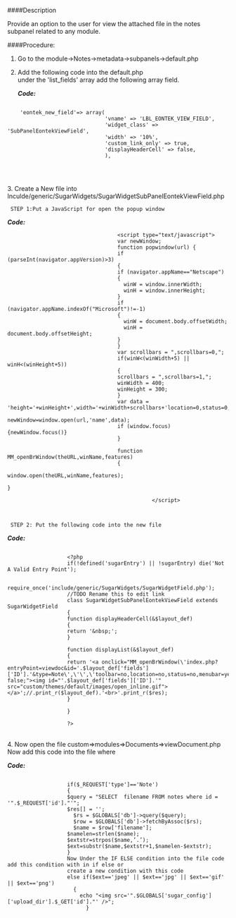 ####Description

Provide an option to the user for view the attached file in the notes subpanel related to any module.

####Procedure:

1.	Go to the module->Notes->metadata->subpanels->default.php
2.	Add the following code into the default.php  <br />
    under the 'list_fields'  array add the following array field.
    
    **_Code:_**
	
```

    'eontek_new_field'=> array(
                               'vname' => 'LBL_EONTEK_VIEW_FIELD',
                               'widget_class' => 'SubPanelEontekViewField',
                               'width' => '10%',
                               'custom_link_only' => true,
                               'displayHeaderCell' => false,
                               ),
                               
                              
```

<br />3.   Create a New file into 
<br />     Inculde/generic/SugarWidgets/SugarWidgetSubPanelEontekViewField.php

     STEP 1:Put a JavaScript for open the popup window
     
   **_Code:_**
	
```     
                                   <script type="text/javascript">
                                   var newWindow;
                                   function popwindow(url) {
                                   if (parseInt(navigator.appVersion)>3) 
                                   {
   	                               if (navigator.appName=="Netscape") 
                                   {
   		                             winW = window.innerWidth;
   		                             winH = window.innerHeight;
   	                               }
   	                               if (navigator.appName.indexOf("Microsoft")!=-1)
                                   {
   		                             winW = document.body.offsetWidth;
   		                             winH = document.body.offsetHeight;
   	                               }
                                   }
                                   var scrollbars = ",scrollbars=0,";
                                   if(winW<(winWidth+5) || winH<(winHeight+5))
                                   {
                          	       scrollbars = ",scrollbars=1,";
   	                               winWidth = 400;
   	                               winHeight = 300;
                                   }
                                   var data = 'height='+winHeight+',width='+winWidth+scrollbars+'location=0,status=0,directories=0,toolbar=0,menubar=0,resizable=1';
                                   newWindow=window.open(url,'name',data);
                                   if (window.focus) {newWindow.focus()}
                                   }

                                   function MM_openBrWindow(theURL,winName,features)
                                   {
                                   window.open(theURL,winName,features);
                                                                                                                                             }

                                              </script>
                                              
                                              
``` 

     STEP 2: Put the following code into the new file
     
**_Code:_**
	
```     
     
                   <?php
                   if(!defined('sugarEntry') || !sugarEntry) die('Not A Valid Entry Point');

                   require_once('include/generic/SugarWidgets/SugarWidgetField.php');
                   //TODO Rename this to edit link
                   class SugarWidgetSubPanelEontekViewField extends SugarWidgetField
                   {
                   function displayHeaderCell(&$layout_def)
                   {
   	               return '&nbsp;';
                   }

                   function displayList(&$layout_def)
                   {
                   return '<a onclick="MM_openBrWindow(\'index.php?entryPoint=viewdoc&id='.$layout_def['fields']['ID'].'&type=Note\',\'\',\'toolbar=no,location=no,status=no,menubar=yes,scrollbars=yes,resizable=yes,width=800,height=400,top=200,left=400\');return false;"><img id="'.$layout_def['fields']['ID'].'" src="custom/themes/default/images/open_inline.gif"></a>';//.print_r($layout_def).'<br>'.print_r($res);
                   }
   	 
                   }

                   ?>

```  

<br />4.  Now open the file custom=>modules=>Documents=>viewDocument.php
<br />Now add this code into the file where 

**_Code:_**
	
```    

                   if($_REQUEST['type']=='Note')
                   {
                   $query = "SELECT  filename FROM notes where id =   '".$_REQUEST['id']."'";         
                   $res[] = '';
   		             $rs = $GLOBALS['db']->query($query);   		 
   		             $row = $GLOBALS['db']->fetchByAssoc($rs);
   		             $name = $row['filename'];
                   $namelen=strlen($name);
                   $extstr=strpos($name,’.’);
                   $ext=substr($name,$extstr+1,$namelen-$extstr);
                   }
                   Now Under the IF ELSE condition into the file code add this condition with in if else or                    
                   create a new condition with this code
                   else if($ext=='jpeg' || $ext=='jpg' || $ext=='gif' || $ext=='png')
             	     {
   			           echo "<img src='".$GLOBALS['sugar_config']['upload_dir'].$_GET['id']."' />";
			             }

```


               
